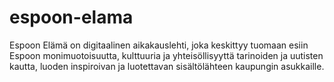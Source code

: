 # espoon-elama
 Espoon Elämä on digitaalinen aikakauslehti, joka keskittyy tuomaan esiin Espoon monimuotoisuutta, kulttuuria ja yhteisöllisyyttä tarinoiden ja uutisten kautta, luoden inspiroivan ja luotettavan sisältölähteen kaupungin asukkaille.
